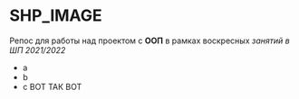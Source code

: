 # SHP_IMAGE
Репос для работы над проектом с **ООП** в рамках воскресных *занятий в ШП 2021/2022*
 - а
 - b
 - c
ВОТ ТАК ВОТ